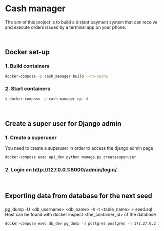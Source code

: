 # Cash manager

The aim of this project is to build a distant payment system that can receive and execute orders issued by
a terminal app on your phone.
<p>&nbsp;</p>

## <strong>Docker set-up</strong>
### 1. Build containers
```bash
docker-compose -p cash_manager build --no-cache
```
### 2. Start containers
```bash
$ docker-compose -p cash_manager up -d
```
<p>&nbsp;</p>

## <strong>Create a super user for Django admin</strong>
### 1. Create a superuser
You need to create a superuser in order to access the django admin page
```bash
docker-compose exec api_dev python manage.py createsuperuser
```
### 2. Login on http://127.0.0.1:8000/admin/login/
<p>&nbsp;</p>

## <strong>Exporting data from database for the next seed</strong>
### 
pg_dump -U <db_username> <db_name> -h <host> -t <table_name> > seed.sql
Host can be found with docker inspect <the_container_id> of the database
```bash
docker-compose exec db_dev pg_dump -U postgres postgres -h 172.27.0.2 > seed.sql
```

